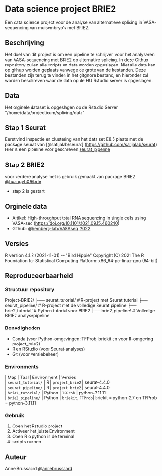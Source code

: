 # Data science project BRIE2
Een data science project voor de analyse van alternatieve splicing in VASA-sequencing van muisembryo's met BRIE2. 

## Beschrijving
Het doel van dit project is om een pipeline te schrijven voor het analyseren van VASA-sequencing met BRIE2 op alternative splicing. 
In deze Githup repository zullen alle scripts en data worden opgeslagen. Niet alle data kan op githup worden geplaats vanwege de grote van de bestanden. Deze bestanden zijn terug te vinden in het gitgnore bestand, en hieronder zal worden beschreven waar de data op de HU Rstudio server is opgeslagen. 

## Data
Het orginele dataset is opgeslagen op de Rstudio Server "/home/data/projecticum/splicing/data"

## Stap 1 Seurat 
Eerst vind inspectie en clustering van het data set E8.5 plaats met de package seurat van [@satijalab/seurat] (https://github.com/satijalab/seurat)
Hier is een pipeline voor geschreven:[seurat_pipeline](https://github.com/ProjecticumDlerpDs/ds_brie2/tree/main/seurat_pipeline) 

## Stap 2 BRIE2
voor verdere analyse met is gebruik gemaakt van package BRIE2 [@huangyh09/brie](https://github.com/huangyh09/brie)
- stap 2 is gestart 

## Orginele data 
- Artikel: High-throughput total RNA sequencing in single cells using VASA-seq (https://doi.org/10.1101/2021.09.15.460240)
- Github:  [@hemberg-lab/VASAseq_2022](https://github.com/hemberg-lab/VASAseq_2022)

## Versies
R version 4.1.2 (2021-11-01) -- "Bird Hippie"
Copyright (C) 2021 The R Foundation for Statistical Computing
Platform: x86_64-pc-linux-gnu (64-bit)

## Reproduceerbaarheid 
### Structuur repository 
Project-BRIE2/
├── seurat_tutorial/ # R-project met Seurat tutorial
├── seurat_pipeline/ # R-project met de volledige Seurat pipeline
├── brie2_tutorial/ # Python tutorial voor BRIE2
├── brie2_pipeline/ # Volledige BRIE2 analysepipeline

### Benodigheden
- Conda (voor Python-omgevingen: TFProb, briekit en voor R-omgeving project_brie2)
- R en RStudio (voor Seurat-analyses)
- Git (voor versiebeheer)

### Environments  
|  Map               | Taal    | Environment        |  Versies                                
| `seurat_tutorial/` | R       | `project_brie2`    | seurat-4.4.0                            
| `seurat_pipeline/` | R       | `project_brie2`    | seurat-4.4.0                            
| `brie2_tutorial/`  | Python  | `TFProb`           | python-3.11.11                           
| `brie2_pipeline/`  | Python  | `briekit`, `TFProb`| briekit = python-2.7 en TFProb = python-3.11.11

### Gebruik
1. Open het Rstudio project 
2. Activeer het juiste Environment 
3. Open R o python in de terminal
4. scripts runnen


## Auteur
Anne Brussaard [@annebrussaard](https://github.com/annebrussaard)